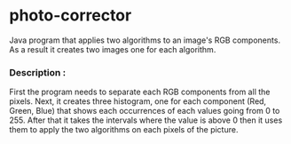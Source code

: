 # photo-corrector
Java program that applies two algorithms to an image's RGB components. 
As a result it creates two images one for each algorithm.

### Description :
First the program needs to separate each RGB components from all the pixels. Next, it creates three histogram, one for each component (Red, Green, Blue) that shows each occurrences of each values going from 0 to 255. After that it takes the intervals where the value is above 0 then it uses them to apply the two algorithms on each pixels of the picture.
